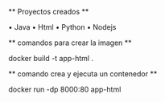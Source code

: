 ** Proyectos creados **

•	Java
•	Html
•	Python 
•	Nodejs


** comandos para crear la imagen **

docker build -t app-html .

** comando crea y ejecuta un contenedor **

docker run -dp  8000:80  app-html

